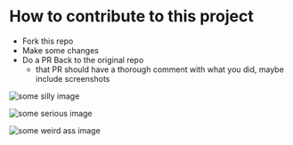 # How to contribute to this project

- Fork this repo
- Make some changes
- Do a PR Back to the original repo
  - that PR should have a thorough comment with what you did, maybe include screenshots


![some silly image](https://media.giphy.com/media/6nuiJjOOQBBn2/giphy.gif)

![some serious image](https://media.giphy.com/media/el60e3Cu18KKk/giphy.gif)

![some weird ass image](https://media.giphy.com/media/3o85xIp0iu8Qkkv1de/giphy.gif)
